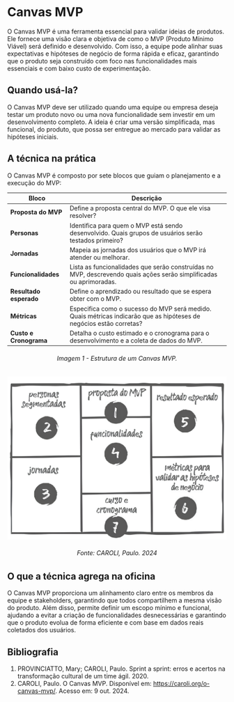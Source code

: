 # Canvas MVP

O Canvas MVP é uma ferramenta essencial para validar ideias de produtos. Ele fornece uma visão clara e objetiva de como o MVP (Produto Mínimo Viável) será definido e desenvolvido. Com isso, a equipe pode alinhar suas expectativas e hipóteses de negócio de forma rápida e eficaz, garantindo que o produto seja construído com foco nas funcionalidades mais essenciais e com baixo custo de experimentação.

## Quando usá-la?

O Canvas MVP deve ser utilizado quando uma equipe ou empresa deseja testar um produto novo ou uma nova funcionalidade sem investir em um desenvolvimento completo. A ideia é criar uma versão simplificada, mas funcional, do produto, que possa ser entregue ao mercado para validar as hipóteses iniciais.

## A técnica na prática

O Canvas MVP é composto por sete blocos que guiam o planejamento e a execução do MVP:

| Bloco                | Descrição                                                                                                                                                  |
|----------------------|------------------------------------------------------------------------------------------------------------------------------------------------------------|
| **Proposta do MVP**   | Define a proposta central do MVP. O que ele visa resolver?                                                                                                 |
| **Personas**          | Identifica para quem o MVP está sendo desenvolvido. Quais grupos de usuários serão testados primeiro?                                                      |
| **Jornadas**          | Mapeia as jornadas dos usuários que o MVP irá atender ou melhorar.                                                                                         |
| **Funcionalidades**   | Lista as funcionalidades que serão construídas no MVP, descrevendo quais ações serão simplificadas ou aprimoradas.                                         |
| **Resultado esperado**| Define o aprendizado ou resultado que se espera obter com o MVP.                                                                                           |
| **Métricas**          | Especifica como o sucesso do MVP será medido. Quais métricas indicarão que as hipóteses de negócios estão corretas?                                        |
| **Custo e Cronograma**| Detalha o custo estimado e o cronograma para o desenvolvimento e a coleta de dados do MVP.                                                                 |

<h6 align="center">Imagem 1 - Estrutura de um Canvas MVP.</h6>

![cnpImg](assets/canvaMVP.png)

<h6 align="center">Fonte: CAROLI, Paulo. 2024 </a></h6>

## O que a técnica agrega na oficina

O Canvas MVP proporciona um alinhamento claro entre os membros da equipe e stakeholders, garantindo que todos compartilhem a mesma visão do produto. Além disso, permite definir um escopo mínimo e funcional, ajudando a evitar a criação de funcionalidades desnecessárias e garantindo que o produto evolua de forma eficiente e com base em dados reais coletados dos usuários.



## Bibliografia

1. PROVINCIATTO, Mary; CAROLI, Paulo. Sprint a sprint: erros e acertos na transformação cultural de um time ágil. 2020.
2. CAROLI, Paulo. O Canvas MVP. Disponível em: https://caroli.org/o-canvas-mvp/. Acesso em: 9 out. 2024.
